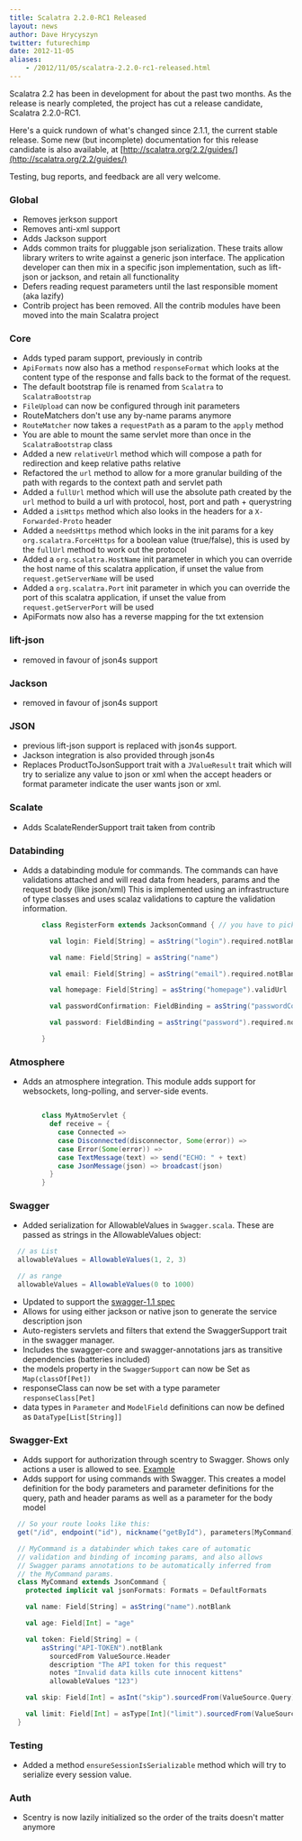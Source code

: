 ```yaml
---
title: Scalatra 2.2.0-RC1 Released
layout: news
author: Dave Hrycyszyn
twitter: futurechimp
date: 2012-11-05
aliases:
    - /2012/11/05/scalatra-2.2.0-rc1-released.html
---
```


Scalatra 2.2 has been in development for about the past two months. As the release is nearly completed, the project has cut a release candidate, Scalatra 2.2.0-RC1.

<!--more-->


Here's a quick rundown of what's changed since 2.1.1, the current stable release. Some new (but incomplete) documentation for this release candidate is also available, at [http://scalatra.org/2.2/guides/](http://scalatra.org/2.2/guides/)

Testing, bug reports, and feedback are all very welcome.

### Global

* Removes jerkson support
* Removes anti-xml support
* Adds Jackson support
* Adds common traits for pluggable json serialization. These traits allow library writers to write against a generic json interface. The application developer can then mix in a specific json implementation, such as lift-json or jackson, and retain all functionality
* Defers reading request parameters until the last responsible moment (aka lazify)
* Contrib project has been removed. All the contrib modules have been moved into the main Scalatra project

### Core
* Adds typed param support, previously in contrib
* `ApiFormats` now also has a method `responseFormat` which looks at the content type of the response and falls back to the format of the request.
* The default bootstrap file is renamed from `Scalatra` to `ScalatraBootstrap`
* `FileUpload` can now be configured through init parameters
* RouteMatchers don't use any by-name params anymore
* `RouteMatcher` now takes a `requestPath` as a param to the `apply` method
* You are able to mount the same servlet more than once in the `ScalatraBootstrap` class
* Added a new `relativeUrl` method which will compose a path for redirection and keep relative paths relative
* Refactored the `url` method to allow for a more granular building of the path with regards to the context path and servlet path
* Added a `fullUrl` method which will use the absolute path created by the `url` method to build a url with protocol, host, port and path + querystring
* Added a `isHttps` method which also looks in the headers for a `X-Forwarded-Proto` header
* Added a `needsHttps` method which looks in the init params for a key `org.scalatra.ForceHttps` for a boolean value (true/false), this is used by the `fullUrl` method to work out the protocol
* Added a `org.scalatra.HostName` init parameter in which you can override the host name of this scalatra application, if unset the value from `request.getServerName` will be used
* Added a `org.scalatra.Port` init parameter in which you can override the port of this scalatra application, if unset the value from `request.getServerPort` will be used
* ApiFormats now also has a reverse mapping for the txt extension

### lift-json
* removed in favour of json4s support

### Jackson
* removed in favour of json4s support

### JSON
* previous lift-json support is replaced with json4s support.
* Jackson integration is also provided through json4s
* Replaces ProductToJsonSupport trait with a `JValueResult` trait which will try to serialize any value to json or xml
  when the accept headers or format parameter indicate the user wants json or xml.

### Scalate
* Adds ScalateRenderSupport trait taken from contrib

### Databinding
* Adds a databinding module for commands.
  The commands can have validations attached and will read data from headers, params and the request body (like json/xml)
  This is implemented using an infrastructure of type classes and uses scalaz validations to capture the validation information.

```scala
        class RegisterForm extends JacksonCommand { // you have to pick the json library of choice

          val login: Field[String] = asString("login").required.notBlank.minLength(6).validForFormat("\\w+".r)

          val name: Field[String] = asString("name")

          val email: Field[String] = asString("email").required.notBlank.validEmail

          val homepage: Field[String] = asString("homepage").validUrl

          val passwordConfirmation: FieldBinding = asString("passwordConfirmation").required.notBlank

          val password: FieldBinding = asString("password").required.notBlank.validConfirmation("passwordConfirmation", passwordConfirmation.value)

        }
```

### Atmosphere
* Adds an atmosphere integration. This module adds support for websockets, long-polling, and server-side events.

```scala

        class MyAtmoServlet {
          def receive = {
            case Connected =>
            case Disconnected(disconnector, Some(error)) =>
            case Error(Some(error)) =>
            case TextMessage(text) => send("ECHO: " + text)
            case JsonMessage(json) => broadcast(json)
          }
        }
```

### Swagger
* Added serialization for AllowableValues in `Swagger.scala`.  These are passed as strings in the AllowableValues object:

```scala
  // as List
  allowableValues = AllowableValues(1, 2, 3)

  // as range
  allowableValues = AllowableValues(0 to 1000)
```

* Updated to support the [swagger-1.1 spec](https://github.com/wordnik/swagger-core/wiki/API-Declaration)
* Allows for using either jackson or native json to generate the service description json
* Auto-registers servlets and filters that extend the SwaggerSupport trait in the swagger manager.
* Includes the swagger-core and swagger-annotations jars as transitive dependencies (batteries included)
* the models property in the `SwaggerSupport` can now be Set as `Map(classOf[Pet])`
* responseClass can now be set with a type parameter `responseClass[Pet]`
* data types in `Parameter` and `ModelField` definitions can now be defined as `DataType[List[String]]`

### Swagger-Ext

* Adds support for authorization through scentry to Swagger.  Shows only actions a user is allowed to see.
  [Example](https://github.com/scalatra/scalatra/blob/develop/swagger-ext/src/test/scala/org/scalatra/swagger/SwaggerAuthSpec.scala)
* Adds support for using commands with Swagger. This creates a model definition for the body parameters and parameter
  definitions for the query, path and header params as well as a parameter for the body model

```scala
  // So your route looks like this:
  get("/id", endpoint("id"), nickname("getById"), parameters[MyCommand])

  // MyCommand is a databinder which takes care of automatic
  // validation and binding of incoming params, and also allows
  // Swagger params annotations to be automatically inferred from
  // the MyCommand params.  
  class MyCommand extends JsonCommand {
    protected implicit val jsonFormats: Formats = DefaultFormats

    val name: Field[String] = asString("name").notBlank

    val age: Field[Int] = "age"

    val token: Field[String] = (
        asString("API-TOKEN").notBlank
          sourcedFrom ValueSource.Header
          description "The API token for this request"
          notes "Invalid data kills cute innocent kittens"
          allowableValues "123")

    val skip: Field[Int] = asInt("skip").sourcedFrom(ValueSource.Query).description("The offset for this collection index")

    val limit: Field[Int] = asType[Int]("limit").sourcedFrom(ValueSource.Query).withDefaultValue(20).description("the max number of items to return")
  }
```

### Testing
* Added a method `ensureSessionIsSerializable` method which will try to serialize every session value.

### Auth
* Scentry is now lazily initialized so the order of the traits doesn't matter anymore
